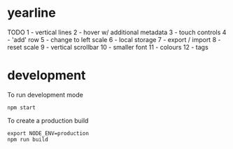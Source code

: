 # yearline

TODO
1 - vertical lines
2 - hover w/ additional metadata
3 - touch controls
4 - 'add' row
5 - change to left scale
6 - local storage
7 - export / import
8 - reset scale
9 - vertical scrollbar
10 - smaller font
11 - colours
12 - tags

# development
To run development mode
```
npm start
```
To create a production build
```
export NODE_ENV=production
npm run build
```
